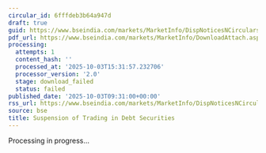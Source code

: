 ```yaml
---
circular_id: 6fffdeb3b64a947d
draft: true
guid: https://www.bseindia.com/markets/MarketInfo/DispNoticesNCirculars.aspx?Noticeid={E2F3F166-C490-4D53-B155-CDB4F815E583}&noticeno=20251003-17&dt=10/03/2025&icount=17&totcount=57&flag=0
pdf_url: https://www.bseindia.com/markets/MarketInfo/DownloadAttach.aspx?id=20251003-17&attachedId=
processing:
  attempts: 1
  content_hash: ''
  processed_at: '2025-10-03T15:31:57.232706'
  processor_version: '2.0'
  stage: download_failed
  status: failed
published_date: '2025-10-03T09:31:00+00:00'
rss_url: https://www.bseindia.com/markets/MarketInfo/DispNoticesNCirculars.aspx?Noticeid={E2F3F166-C490-4D53-B155-CDB4F815E583}&noticeno=20251003-17&dt=10/03/2025&icount=17&totcount=57&flag=0
source: bse
title: Suspension of Trading in Debt Securities
---
```


Processing in progress...
